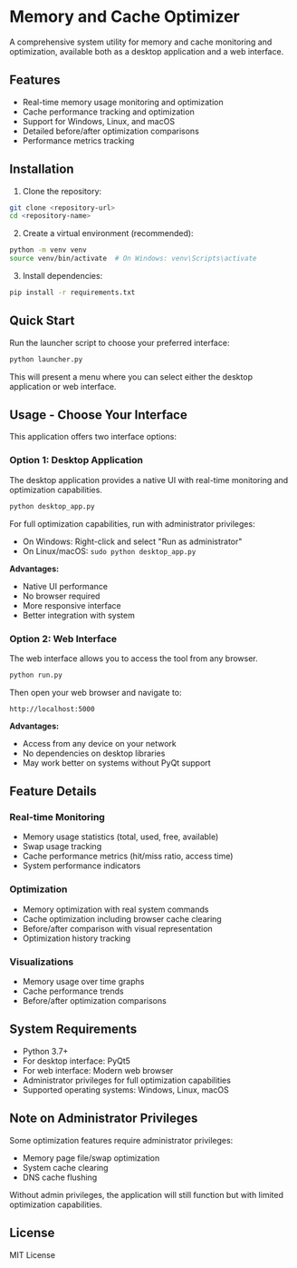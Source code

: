 # Memory and Cache Optimizer

A comprehensive system utility for memory and cache monitoring and optimization, available both as a desktop application and a web interface.

## Features

- Real-time memory usage monitoring and optimization
- Cache performance tracking and optimization
- Support for Windows, Linux, and macOS
- Detailed before/after optimization comparisons
- Performance metrics tracking

## Installation

1. Clone the repository:
```bash
git clone <repository-url>
cd <repository-name>
```

2. Create a virtual environment (recommended):
```bash
python -m venv venv
source venv/bin/activate  # On Windows: venv\Scripts\activate
```

3. Install dependencies:
```bash
pip install -r requirements.txt
```

## Quick Start

Run the launcher script to choose your preferred interface:

```bash
python launcher.py
```

This will present a menu where you can select either the desktop application or web interface.

## Usage - Choose Your Interface

This application offers two interface options:

### Option 1: Desktop Application

The desktop application provides a native UI with real-time monitoring and optimization capabilities.

```bash
python desktop_app.py
```

For full optimization capabilities, run with administrator privileges:
- On Windows: Right-click and select "Run as administrator"
- On Linux/macOS: `sudo python desktop_app.py`

**Advantages:**
- Native UI performance
- No browser required
- More responsive interface
- Better integration with system

### Option 2: Web Interface

The web interface allows you to access the tool from any browser.

```bash
python run.py
```

Then open your web browser and navigate to:
```
http://localhost:5000
```

**Advantages:**
- Access from any device on your network
- No dependencies on desktop libraries
- May work better on systems without PyQt support

## Feature Details

### Real-time Monitoring
- Memory usage statistics (total, used, free, available)
- Swap usage tracking
- Cache performance metrics (hit/miss ratio, access time)
- System performance indicators

### Optimization
- Memory optimization with real system commands
- Cache optimization including browser cache clearing
- Before/after comparison with visual representation
- Optimization history tracking

### Visualizations
- Memory usage over time graphs
- Cache performance trends
- Before/after optimization comparisons

## System Requirements

- Python 3.7+
- For desktop interface: PyQt5
- For web interface: Modern web browser
- Administrator privileges for full optimization capabilities
- Supported operating systems: Windows, Linux, macOS

## Note on Administrator Privileges

Some optimization features require administrator privileges:
- Memory page file/swap optimization
- System cache clearing
- DNS cache flushing

Without admin privileges, the application will still function but with limited optimization capabilities.

## License

MIT License 